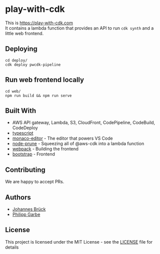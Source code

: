 # play-with-cdk

This is https://play-with-cdk.com  
It contains a lambda function that provides an API to run `cdk synth` and a little web frontend.


## Deploying

```
cd deploy/
cdk deploy pwcdk-pipeline
```

## Run web frontend locally
```
cd web/
npm run build && npm run serve
```

## Built With

* AWS API gateway, Lambda, S3, CloudFront, CodePipeline, CodeBuild, CodeDeploy
* [typescript](http://www.typescriptlang.org/)
* [monaco-editor](https://microsoft.github.io/monaco-editor/) - The editor that powers VS Code
* [node-prune](https://github.com/tuananh/node-prune) - Squeezing all of @aws-cdk into a lambda function
* [webpack](https://webpack.js.org/) - Building the frontend
* [bootstrap](https://getbootstrap.com/) - Frontend


## Contributing

We are happy to accept PRs.

## Authors
- [Johannes Brück](https://github.com/bruecktech)
- [Philipp Garbe](https://github.com/pgarbe)

## License

This project is licensed under the MIT License - see the [LICENSE](LICENSE) file for details
